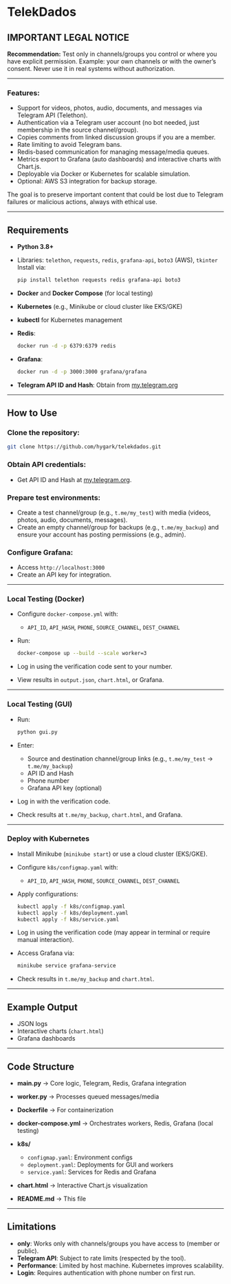 # TelekDados

## IMPORTANT LEGAL NOTICE

**Recommendation:** Test only in channels/groups you control or where you have explicit permission. Example: your own channels or with the owner’s consent. Never use it in real systems without authorization.

---

### Features:

* Support for videos, photos, audio, documents, and messages via Telegram API (Telethon).
* Authentication via a Telegram user account (no bot needed, just membership in the source channel/group).
* Copies comments from linked discussion groups if you are a member.
* Rate limiting to avoid Telegram bans.
* Redis-based communication for managing message/media queues.
* Metrics export to Grafana (auto dashboards) and interactive charts with Chart.js.
* Deployable via Docker or Kubernetes for scalable simulation.
* Optional: AWS S3 integration for backup storage.

The goal is to preserve important content that could be lost due to Telegram failures or malicious actions, always with ethical use.

---

## Requirements

* **Python 3.8+**
* Libraries: `telethon`, `requests`, `redis`, `grafana-api`, `boto3` (AWS), `tkinter`
  Install via:

  ```bash
  pip install telethon requests redis grafana-api boto3
  ```
* **Docker** and **Docker Compose** (for local testing)
* **Kubernetes** (e.g., Minikube or cloud cluster like EKS/GKE)
* **kubectl** for Kubernetes management
* **Redis**:

  ```bash
  docker run -d -p 6379:6379 redis
  ```
* **Grafana**:

  ```bash
  docker run -d -p 3000:3000 grafana/grafana
  ```
* **Telegram API ID and Hash**: Obtain from [my.telegram.org](https://my.telegram.org)

---

## How to Use

### Clone the repository:

```bash
git clone https://github.com/hygark/telekdados.git
```

### Obtain API credentials:

* Get API ID and Hash at [my.telegram.org](https://my.telegram.org).

### Prepare test environments:

* Create a test channel/group (e.g., `t.me/my_test`) with media (videos, photos, audio, documents, messages).
* Create an empty channel/group for backups (e.g., `t.me/my_backup`) and ensure your account has posting permissions (e.g., admin).

### Configure Grafana:

* Access `http://localhost:3000`
* Create an API key for integration.

---

### Local Testing (Docker)

* Configure `docker-compose.yml` with:

  * `API_ID`, `API_HASH`, `PHONE`, `SOURCE_CHANNEL`, `DEST_CHANNEL`
* Run:

  ```bash
  docker-compose up --build --scale worker=3
  ```
* Log in using the verification code sent to your number.
* View results in `output.json`, `chart.html`, or Grafana.

---

### Local Testing (GUI)

* Run:

  ```bash
  python gui.py
  ```
* Enter:

  * Source and destination channel/group links (e.g., `t.me/my_test` → `t.me/my_backup`)
  * API ID and Hash
  * Phone number
  * Grafana API key (optional)
* Log in with the verification code.
* Check results at `t.me/my_backup`, `chart.html`, and Grafana.

---

### Deploy with Kubernetes

* Install Minikube (`minikube start`) or use a cloud cluster (EKS/GKE).
* Configure `k8s/configmap.yaml` with:

  * `API_ID`, `API_HASH`, `PHONE`, `SOURCE_CHANNEL`, `DEST_CHANNEL`
* Apply configurations:

  ```bash
  kubectl apply -f k8s/configmap.yaml
  kubectl apply -f k8s/deployment.yaml
  kubectl apply -f k8s/service.yaml
  ```
* Log in using the verification code (may appear in terminal or require manual interaction).
* Access Grafana via:

  ```bash
  minikube service grafana-service
  ```
* Check results in `t.me/my_backup` and `chart.html`.

---

## Example Output

* JSON logs
* Interactive charts (`chart.html`)
* Grafana dashboards

---

## Code Structure

* **main.py** → Core logic, Telegram, Redis, Grafana integration
* **worker.py** → Processes queued messages/media
* **Dockerfile** → For containerization
* **docker-compose.yml** → Orchestrates workers, Redis, Grafana (local testing)
* **k8s/**

  * `configmap.yaml`: Environment configs
  * `deployment.yaml`: Deployments for GUI and workers
  * `service.yaml`: Services for Redis and Grafana
* **chart.html** → Interactive Chart.js visualization
* **README.md** → This file

---

## Limitations

* **only**: Works only with channels/groups you have access to (member or public).
* **Telegram API**: Subject to rate limits (respected by the tool).
* **Performance**: Limited by host machine. Kubernetes improves scalability.
* **Login**: Requires authentication with phone number on first run.

